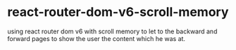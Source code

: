 # react-router-dom-v6-scroll-memory
using react router dom v6 with scroll memory to let to the backward and forward pages to show the user the content which he was at.
